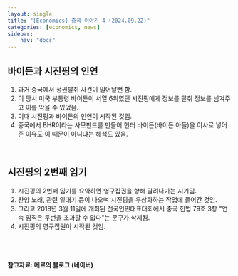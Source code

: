 ```yaml
---
layout: single
title: "[Economics] 중국 이야기 4 (2024.09.22)"
categories: [economics, news]
sidebar:
    nav: "docs"
---
```


## 바이든과 시진핑의 인연
1. 과거 중국에서 정권탈취 사건이 일어날뻔 함.
1. 이 당시 미국 부통령 바이든이 서열 6위였던 시진핑에게 정보를 탈취 정보를 넘겨주고 이를 막을 수 있었음.
1. 이때 시진핑과 바이든의 인연이 시작된 것임.
1. 중국에서 BHR이라는 사모펀드를 만들어 헌터 바이든(바이든 아들)을 이사로 넣어준 이유도 이 때문이 아니냐는 해석도 있음.

<br/>

## 시진핑의 2번째 임기
1. 시진핑의 2번째 임기를 요약하면 영구집권을 향해 달려나가는 시기임.
1. 찬양 노래, 관련 일대기 등이 나오며 시진핑을 우상화하는 작업에 들어간 것임.
1. 그리고 2018년 3월 11일에 개최된 전국인민대표대회에서 중국 헌법 79조 3항 "연속 임직은 두번을 초과할 수 없다"는 문구가 삭제됨.
1. 시진핑의 영구집권이 시작된 것임.


<br/>
<br/>

#### 참고자료: 메르의 블로그 (네이버) 